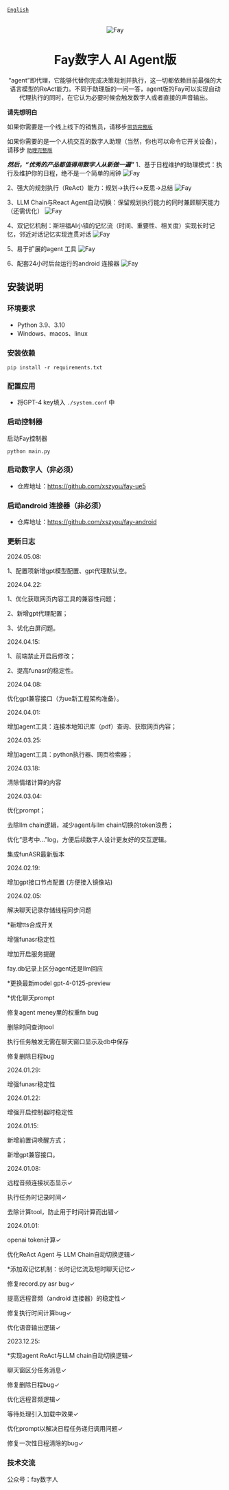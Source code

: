 [`English`](README_EN.md)

<div align="center">
    <br>
    <img src="images/icon.png" alt="Fay">
    <h1>Fay数字人 AI Agent版</h1>
    “agent”即代理，它能够代替你完成决策规划并执行，这一切都依赖目前最强的大语言模型的ReAct能力。不同于助理版的一问一答，agent版的Fay可以实现自动代理执行的同时，在它认为必要时候会触发数字人或者直接的声音输出。
</div>




**请先想明白**

如果你需要是一个线上线下的销售员，请移步[`带货完整版`](https://github.com/xszyou/Fay/tree/fay-sales-edition)                       

如果你需要的是一个人机交互的数字人助理（当然，你也可以命令它开关设备），请移步 [`助理完整版`](https://github.com/xszyou/Fay/tree/fay-assistant-edition)



***然后，“优秀的产品都值得用数字人从新做一遍”***
1、基于日程维护的助理模式：执行及维护你的日程，绝不是一个简单的闹钟
<img src="images/you1.png" alt="Fay">

2、强大的规划执行（ReAct）能力：规划->执行<->反思->总结
<img src="images/you2.png" alt="Fay">

3、LLM Chain与React Agent自动切换：保留规划执行能力的同时兼顾聊天能力（还需优化）
<img src="images/you3.png" alt="Fay">

4、双记忆机制：斯坦福AI小镇的记忆流（时间、重要性、相关度）实现长时记忆，邻近对话记忆实现连贯对话
<img src="images/you4.png" alt="Fay">

5、易于扩展的agent 工具
<img src="images/you5.png" alt="Fay">

6、配套24小时后台运行的android 连接器
<img src="images/you6.png" alt="Fay">


## **安装说明**


### **环境要求** 

- Python 3.9、3.10
- Windows、macos、linux

### **安装依赖**

```shell
pip install -r requirements.txt
```

### **配置应用**

+ 将GPT-4 key填入 `./system.conf` 中

### **启动控制器**

启动Fay控制器

```shell
python main.py
```

### **启动数字人（非必须）**

+ 仓库地址：https://github.com/xszyou/fay-ue5

### **启动android 连接器（非必须）**

+ 仓库地址：https://github.com/xszyou/fay-android

### **更新日志**

2024.05.08:

1、配置项新增gpt模型配置、gpt代理默认空。

2024.04.22:

1、优化获取网页内容工具的兼容性问题；

2、新增gpt代理配置；

3、优化白屏问题。

2024.04.15:

1、前端禁止开启后修改；

2、提高funasr的稳定性。

2024.04.08:

优化gpt兼容接口（为ue新工程架构准备）。

2024.04.01:

增加agent工具：连接本地知识库（pdf）查询、获取网页内容；

2024.03.25:

增加agent工具：python执行器、网页检索器；

2024.03.18:

清除情绪计算的内容

2024.03.04:

优化prompt；

去除llm chain逻辑，减少agent与llm chain切换的token浪费；

优化“思考中...”log，方便后续数字人设计更友好的交互逻辑。

集成funASR最新版本

2024.02.19:

增加gpt接口节点配置 (方便接入镜像站)

2024.02.05:

解决聊天记录存储线程同步问题

*新增tts合成开关

增强funasr稳定性

增加开启服务提醒

fay.db记录上区分agent还是llm回应

*更换最新model gpt-4-0125-preview  

*优化聊天prompt

修复agent meney里的权重fn bug

删除时间查询tool

执行任务触发无需在聊天窗口显示及db中保存

修复删除日程bug

2024.01.29:

增强funasr稳定性

2024.01.22:

增强开启控制器时稳定性


2024.01.15:

新增前置词唤醒方式；

新增gpt兼容接口。

2024.01.08:

远程音频连接状态显示✓

执行任务时记录时间✓

去除计算tool，防止用于时间计算而出错✓

2024.01.01:

openai token计算✓

优化ReAct Agent 与 LLM Chain自动切换逻辑✓

*添加双记忆机制：长时记忆流及短时聊天记忆✓

修复record.py asr bug✓

提高远程音频（android 连接器）的稳定性✓

修复执行时间计算bug✓

优化语音输出逻辑✓

2023.12.25:

*实现agent ReAct与LLM chain自动切换逻辑✓

聊天窗区分任务消息✓

修复删除日程bug✓

优化远程音频逻辑✓

等待处理引入加载中效果✓

优化prompt以解决日程任务递归调用问题✓

修复一次性日程清除的bug✓


### **技术交流**

公众号：fay数字人
